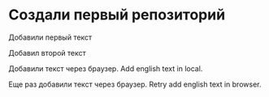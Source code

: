 # Создали первый репозиторий

Добавили первый  текст

Добавил второй текст

Добавили текст через браузер. Add english text in local.

Еще раз добавили текст через браузер. Retry add english text in browser.
